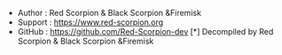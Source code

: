 * Author  : Red Scorpion & Black Scorpion &Firemisk
* Support : https://www.red-scorpion.org 
* GitHub  : https://github.com/Red-Scorpion-dev
[*] Decompiled by Red Scorpion & Black Scorpion &Firemisk

